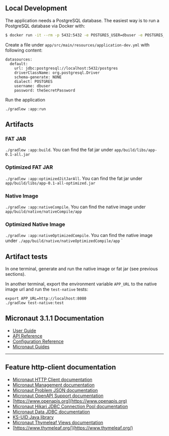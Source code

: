 ## Local Development

The application needs a PostgreSQL database. The easiest way is to run a PostgreSQL database via Docker with: 

```bash
$ docker run -it --rm -p 5432:5432 -e POSTGRES_USER=dbuser -e POSTGRES_PASSWORD=theSecretPassword -e POSTGRES_DB=postgres postgres:11.5-alpine
```

Create a file under `app/src/main/resources/application-dev.yml` with following content: 

```
datasources:
  default:
    url: jdbc:postgresql://localhost:5432/postgres
    driverClassName: org.postgresql.Driver
    schema-generate: NONE
    dialect: POSTGRES
    username: dbuser
    password: theSecretPassword
```

Run the application

`./gradlew :app:run`

## Artifacts

### FAT JAR 

`./gradlew :app:build`. You can find the fat jar under `app/build/libs/app-0.1-all.jar`

### Optimized FAT JAR

`./gradlew :app:optimizedJitJarAll`. You can find the fat jar under `app/build/libs/app-0.1-all-optimized.jar`

### Native Image

`./gradlew :app:nativeCompile`. You can find the native image under `app/build/native/nativeCompile/app`

### Optimized Native Image

`./gradlew :app:nativeOptimizedCompile`. You can find the native image under `./app/build/native/nativeOptimizedCompile/app`     `

## Artifact tests

In one terminal, generate and run the native image or fat jar (see previous sections).

In another terminal, export the environment variable `APP_URL` to the native image url and run the `test-native` tests:

```
export APP_URL=http://localhost:8080
./gradlew test-native:test
```

## Micronaut 3.1.1 Documentation

- [User Guide](https://docs.micronaut.io/3.1.1/guide/index.html)
- [API Reference](https://docs.micronaut.io/3.1.1/api/index.html)
- [Configuration Reference](https://docs.micronaut.io/3.1.1/guide/configurationreference.html)
- [Micronaut Guides](https://guides.micronaut.io/index.html)
---

## Feature http-client documentation

- [Micronaut HTTP Client documentation](https://docs.micronaut.io/latest/guide/index.html#httpClient)
- [Micronaut Management documentation](https://docs.micronaut.io/latest/guide/index.html#management)
- [Micronaut Problem JSON documentation](https://micronaut-projects.github.io/micronaut-problem-json/latest/guide/index.html)
- [Micronaut OpenAPI Support documentation](https://micronaut-projects.github.io/micronaut-openapi/latest/guide/index.html)
- [https://www.openapis.org](https://www.openapis.org)
- [Micronaut Hikari JDBC Connection Pool documentation](https://micronaut-projects.github.io/micronaut-sql/latest/guide/index.html#jdbc)
- [Micronaut Data JDBC documentation](https://micronaut-projects.github.io/micronaut-data/latest/guide/index.html#jdbc)
- [KS-UID Java library](https://github.com/akhawaja/ksuid)
- [Micronaut Thymeleaf Views documentation](https://micronaut-projects.github.io/micronaut-views/latest/guide/index.html#thymeleaf)
- [https://www.thymeleaf.org/](https://www.thymeleaf.org/)
